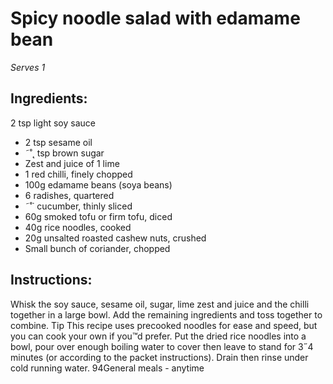 
# Spicy noodle salad with  edamame bean
_Serves 1_
## Ingredients:
2 tsp light soy sauce
* 2 tsp sesame oil
* ˜˚˛ tsp brown sugar
* Zest and juice of 1 lime
* 1 red chilli, finely chopped
* 100g edamame beans (soya beans)
* 6 radishes, quartered
* ˜˚˙ cucumber, thinly sliced
* 60g smoked tofu or firm tofu, diced
* 40g rice noodles, cooked
* 20g unsalted roasted cashew nuts, crushed
* Small bunch of coriander, chopped
## Instructions:
Whisk the soy sauce, sesame oil, sugar, lime zest and juice 
and the chilli together in a large bowl. Add the remaining 
ingredients and toss together to combine.
Tip
This recipe uses precooked noodles for ease and speed, but you 
can cook your own if you™d prefer. Put the dried rice noodles into 
a bowl, pour over enough boiling water to cover then leave to 
stand for 3˝4 minutes (or according to the packet instructions). 
Drain then rinse under cold running water.
94General meals - anytime

